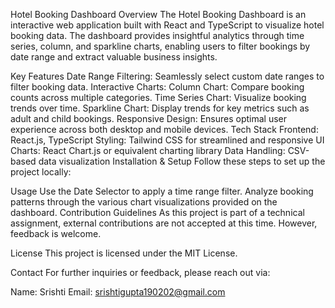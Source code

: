 Hotel Booking Dashboard
Overview
The Hotel Booking Dashboard is an interactive web application built with React and TypeScript to visualize hotel booking data. The dashboard provides insightful analytics through time series, column, and sparkline charts, enabling users to filter bookings by date range and extract valuable business insights.

Key Features
Date Range Filtering: Seamlessly select custom date ranges to filter booking data.
Interactive Charts:
Column Chart: Compare booking counts across multiple categories.
Time Series Chart: Visualize booking trends over time.
Sparkline Chart: Display trends for key metrics such as adult and child bookings.
Responsive Design: Ensures optimal user experience across both desktop and mobile devices.
Tech Stack
Frontend: React.js, TypeScript
Styling: Tailwind CSS for streamlined and responsive UI
Charts: React Chart.js or equivalent charting library
Data Handling: CSV-based data visualization
Installation & Setup
Follow these steps to set up the project locally:


Usage
Use the Date Selector to apply a time range filter.
Analyze booking patterns through the various chart visualizations provided on the dashboard.
Contribution Guidelines
As this project is part of a technical assignment, external contributions are not accepted at this time. However, feedback is welcome.

License
This project is licensed under the MIT License.

Contact
For further inquiries or feedback, please reach out via:

Name: Srishti
Email: srishtigupta190202@gmail.com

